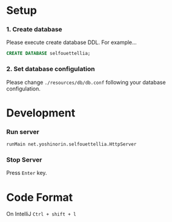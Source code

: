 # Setup

### 1. Create database

Please execute create database DDL. For example...

```sql
CREATE DATABASE selfouettellia;
```

### 2. Set database configulation

Please change `./resources/db/db.conf` following your database configulation.

# Development

### Run server

```sh
runMain net.yoshinorin.selfouettellia.HttpServer
```

### Stop Server

Press `Enter` key.

# Code Format

On IntelliJ `Ctrl + shift + l`
